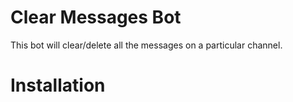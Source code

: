 # Clear Messages Bot
This bot will clear/delete all the messages on a particular channel. 

# Installation

<TODO>


